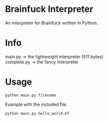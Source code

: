 # Brainfuck Interpreter
An interpreter for Brainfuck written in Python.
# Info
main.py -> the lightweight interpreter (511 bytes)  
complete.py -> the fancy interpreter
# Usage
```
python main.py filename
```
Example with the included file.
```
python main.py hello_world.bf
```
